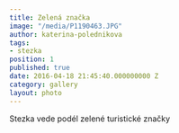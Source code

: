 ```yaml
---
title: Zelená značka
image: "/media/P1190463.JPG"
author: katerina-polednikova
tags:
- stezka
position: 1
published: true
date: 2016-04-18 21:45:40.000000000 Z
category: gallery
layout: photo
---
```

Stezka vede podél zelené turistické značky

